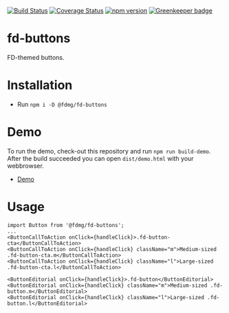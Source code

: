[![Build Status](https://travis-ci.org/FDMediagroep/fd-ts-react-buttons.svg?branch=master)](https://travis-ci.org/FDMediagroep/fd-ts-react-buttons)
[![Coverage Status](https://coveralls.io/repos/github/FDMediagroep/fd-ts-react-buttons/badge.svg?branch=master)](https://coveralls.io/github/FDMediagroep/fd-ts-react-buttons?branch=master)
[![npm version](https://badge.fury.io/js/%40fdmg%2Ffd-buttons.svg)](https://badge.fury.io/js/%40fdmg%2Ffd-buttons)
[![Greenkeeper badge](https://badges.greenkeeper.io/FDMediagroep/fd-ts-react-buttons.svg)](https://greenkeeper.io/)

# fd-buttons
FD-themed buttons.

# Installation
* Run `npm i -D @fdmg/fd-buttons`

# Demo
To run the demo, check-out this repository and run `npm run build-demo`.
After the build succeeded you can open `dist/demo.html` with your webbrowser.
* [Demo](http://static.fd.nl/react/buttons/demo.html)

# Usage
```
import Button from '@fdmg/fd-buttons';
...
<ButtonCallToAction onClick={handleClick}>.fd-button-cta</ButtonCallToAction>
<ButtonCallToAction onClick={handleClick} className="m">Medium-sized .fd-button-cta.m</ButtonCallToAction>
<ButtonCallToAction onClick={handleClick} className="l">Large-sized .fd-button-cta.l</ButtonCallToAction>

<ButtonEditorial onClick={handleClick}>.fd-button</ButtonEditorial>
<ButtonEditorial onClick={handleClick} className="m">Medium-sized .fd-button.m</ButtonEditorial>
<ButtonEditorial onClick={handleClick} className="l">Large-sized .fd-button.l</ButtonEditorial>
```
